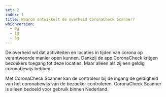 ```yaml
---
set: 2
index: 1
title: Waarom ontwikkelt de overheid CoronaCheck Scanner?
whichversion:
  - 0g
  - 1g
  - 3g
---
```

De overheid wil dat activiteiten en locaties in tijden van corona op verantwoorde manier open kunnen. Dankzij de app CoronaCheck krijgen bezoekers toegang tot deze locaties. Maar alleen als zij een geldig coronabewijs hebben.

Met CoronaCheck Scanner kan de controleur bij de ingang de geldigheid van het coronabewijs van de bezoeker controleren. CoronaCheck Scanner is alleen bedoeld voor gebruik binnen Nederland.
